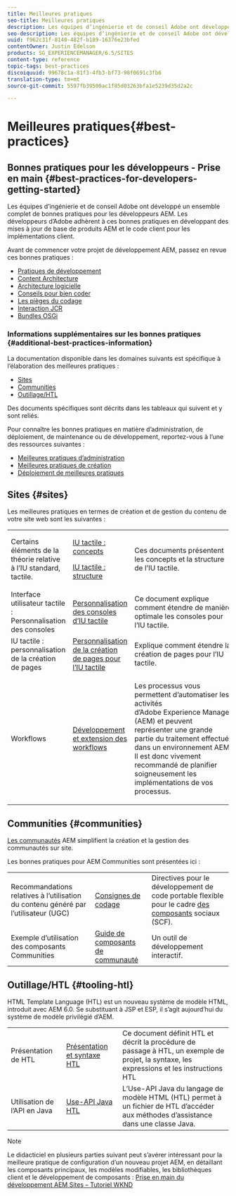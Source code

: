 ```yaml
---
title: Meilleures pratiques
seo-title: Meilleures pratiques
description: Les équipes d’ingénierie et de conseil Adobe ont développé un ensemble complet de bonnes pratiques pour les développeurs AEM
seo-description: Les équipes d’ingénierie et de conseil Adobe ont développé un ensemble complet de bonnes pratiques pour les développeurs AEM
uuid: f962c31f-8140-482f-b189-16376e23bfed
contentOwner: Justin Edelson
products: SG_EXPERIENCEMANAGER/6.5/SITES
content-type: reference
topic-tags: best-practices
discoiquuid: 99678c1a-81f3-4fb3-bf73-98f0691c3fb6
translation-type: tm+mt
source-git-commit: 5597fb39500ac1f85d03263bfa1e5239d35d2a2c

---
```



# Meilleures pratiques{#best-practices}

## Bonnes pratiques pour les développeurs - Prise en main {#best-practices-for-developers-getting-started}

Les équipes d’ingénierie et de conseil Adobe ont développé un ensemble complet de bonnes pratiques pour les développeurs AEM. Les développeurs d’Adobe adhèrent à ces bonnes pratiques en développant des mises à jour de base de produits AEM et le code client pour les implémentations client.

Avant de commencer votre projet de développement AEM, passez en revue ces bonnes pratiques :

* [Pratiques de développement](/help/sites-developing/development-practices.md)
* [Content Architecture](/help/sites-developing/content-architecture.md)
* [Architecture logicielle](/help/sites-developing/software-architecture.md)
* [Conseils pour bien coder](/help/sites-developing/coding-tips.md)
* [Les pièges du codage](/help/sites-developing/code-pitfalls.md)
* [Interaction JCR](/help/sites-developing/jcr-integration.md)
* [Bundles OSGi](/help/sites-developing/osgi-bundles.md)

### Informations supplémentaires sur les bonnes pratiques {#additional-best-practices-information}

La documentation disponible dans les domaines suivants est spécifique à l’élaboration des meilleures pratiques :

* [Sites](#sites)
* [Communities](/help/sites-developing/best-practices.md#communities)
* [Outillage/HTL](/help/sites-developing/best-practices.md#tooling-htl)

Des documents spécifiques sont décrits dans les tableaux qui suivent et y sont reliés.

Pour connaître les bonnes pratiques en matière d’administration, de déploiement, de maintenance ou de développement, reportez-vous à l’une des ressources suivantes :

* [Meilleures pratiques d’administration](/help/sites-administering/administer-best-practices.md)
* [Meilleures pratiques de création](/help/sites-authoring/best-practices.md)
* [Déploiement de meilleures pratiques](/help/sites-deploying/best-practices.md)

## Sites {#sites}

Les meilleures pratiques en termes de création et de gestion du contenu de votre site web sont les suivantes :

<table>
 <tbody>
  <tr>
   <td>Certains éléments de la théorie relative à l’IU standard, tactile.</td>
   <td><p><a href="/help/sites-developing/touch-ui-concepts.md">IU tactile : concepts </a></p> <p><a href="/help/sites-developing/touch-ui-structure.md">IU tactile : structure </a></p> </td>
   <td>Ces documents présentent les concepts et la structure de l’IU tactile.</td>
  </tr>
  <tr>
   <td>Interface utilisateur tactile : Personnalisation des consoles </td>
   <td><a href="/help/sites-developing/customizing-consoles-touch.md">Personnalisation des consoles d’IU tactile</a></td>
   <td>Ce document explique comment étendre de manière optimale les consoles pour l’IU tactile.</td>
  </tr>
  <tr>
   <td>IU tactile : personnalisation de la création de pages</td>
   <td><a href="/help/sites-developing/customizing-page-authoring-touch.md">Personnalisation de la création de pages pour l’IU tactile</a></td>
   <td>Explique comment étendre la création de pages pour l’IU tactile.</td>
  </tr>
  <tr>
   <td>Workflows</td>
   <td><a href="/help/sites-developing/workflows-best-practices.md">Développement et extension des workflows</a></td>
   <td><p>Les processus vous permettent d’automatiser les activités d’Adobe Experience Manager (AEM) et peuvent représenter une grande partie du traitement effectué dans un environnement AEM. Il est donc vivement recommandé de planifier soigneusement les implémentations de vos processus.</p> </td>
  </tr>
 </tbody>
</table>

## Communities {#communities}

[Les communautés](/help/communities/overview.md) AEM simplifient la création et la gestion des communautés sur site.

Les bonnes pratiques pour AEM Communities sont présentées ici :

|  |  |  |
|---|---|---|
| Recommandations relatives à l’utilisation du contenu généré par l’utilisateur (UGC) | [Consignes de codage](/help/communities/code-guide.md) | Directives pour le développement de code portable flexible pour le cadre [des composants](/help/communities/scf.md) sociaux (SCF). |
| Exemple d’utilisation des composants Communities | [Guide de composants de communauté](/help/communities/components-guide.md) | Un outil de développement interactif. |

## Outillage/HTL {#tooling-htl}

HTML Template Language (HTL) est un nouveau système de modèle HTML, introduit avec AEM 6.0. Se substituant à JSP et ESP, il s’agit aujourd’hui du système de modèle privilégié d’AEM.

|  |  |  |
|---|---|---|
| Présentation de HTL | [Présentation et syntaxe HTL](https://docs.adobe.com/content/help/en/experience-manager-htl/using/overview.html) | Ce document définit HTL et décrit la procédure de passage à HTL, un exemple de projet, la syntaxe, les expressions et les instructions HTL |
| Utilisation de l’API en Java | [Use-API Java HTL](https://helpx.adobe.com/experience-manager/htl/using/use-api.html) | L’Use-API Java du langage de modèle HTML (HTL) permet à un fichier de HTL d’accéder aux méthodes d’assistance dans une classe Java. |

>[!NOTE]
>
>Le didacticiel en plusieurs parties suivant peut s’avérer intéressant pour la meilleure pratique de configuration d’un nouveau projet AEM, en détaillant les composants principaux, les modèles modifiables, les bibliothèques client et le développement de composants :
>[Prise en main du développement AEM Sites – Tutoriel WKND](https://helpx.adobe.com/experience-manager/kt/sites/using/getting-started-wknd-tutorial-develop.html)

